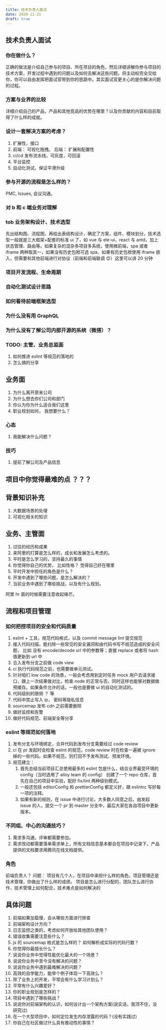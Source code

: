 ```yaml
---
title: 技术负责人面试
date: 2020-11-21
draft: true
---
```


## 技术负责人面试

### 你在做什么？

正确的做法是介绍自己参与的项目、所在项目的角色，然后详细讲解你参与项目的技术方案，开发过程中遇到的问题以及如何去解决这些问题。将主动权完全交给你，你可以自由发挥把面试官带到你的思路中。其实面试官更关心的是你解决问题的过程。

### 方案与业界的比较

详细介绍自己的产品，产品和其他竞品的优势在哪里？以及你贡献的内容和目前取得了什么样的成就。

### 设计一套解决方案的考虑？

1. 扩展性，接口
2. 前端： 可视化拖拽。 后端： 扩展和配置性
3. ci/cd 发布流水线，可灰度，可回滚
4. 平台监控
5. 自动化测试，保证平滑升级

### 参与开源的流程是怎么样的？

PMC, Issues, 会议沟通。

### 对 b 和 c 端业务对理解

### tob 业务架构设计、技术选型

先出结构图、流程图，再给出表结构设计，确定了方案，组件、模块划分。技术选型一般就是三大框架+配套的标准 ui 了，如 vue 与 ele-ui，react 与 antd，加上状态管理、路由等。如果复杂的混杂多项目多系统，使用微前端，spa 或者 iframe 两种取其一，如果没有历史包袱可选 spa、如果有历史包袱使用 iframe 嵌入，但需要和其他前端进行对协议（前端和前端联调 😊）这里可以讲 20 分钟

### 项目开发流程、生命周期

### 自动化测试设计思路

### 如何看待前端框架选型

### 为什么没有用 GraphQL

### 为什么没有了解公司内部开源的系统（微搭）？

### TODO: 主管、业务总监面

1. 如何推进 eslint 等规范的落地的
2. 怎么搞的分享

## 业务面

1. 为什么离开原来公司
2. 为什么想去你们公司和部门
3. 你认为你为什么适合我们这里
4. 职业规划如何， 我想要什么？

### 心态

1. 我能解决什么问题？

### 技巧

1. 提前了解公司及产品信息

## 项目中你觉得最难的点 ？？？

## 背景知识补充

1. 大数据场景的处理
2. 可视化相关的知识

## 业务、主管面

1. 过往的经历和成果
2. 来阿里的打算是怎么样的，成长和发展怎么考虑的。
3. 平时是怎么学习的，坚持最久的事情
4. 你觉得你自己的优势， 比如性格？ 觉得自己好在哪里
5. 平时开发中担任的角色是什么？
6. 开发中遇到了哪些问题，是怎么解决的？
7. 当前业务中遇到了哪些挑战，以及有什么规划。

阿里 hr 面的时候需要注意收起锋芒。

## 流程和项目管理

### 如何把控项目的安全和代码质量

1. eslint + 工具，规范代码格式，以及 commit message lint 提交规范
2. 接入代码扫描，能扫除一些常见的安全漏洞和由代码书写不规范造成的安全问题， 比如 没有 encode/decode url 中的参数等；直接 replace 或者将 hash 值更新到 url 中
3. 合入发布分支之前做 code view
4. ci 执行代码规范之前，也需要做单元测试。
5. 针对咱们 low code 的场景，一般会考虑用到定时任务 mock 用户去请求接口，跟上一次结果做对比，检查 node 的正常与否。同时这样也能够对数据做预缓存。如果条件允许的话，一般也是要做 ui 的自动化测试的。
6. 代码级别的限频 ？ 等
7. 代码中禁止写入 ip， 密码等隐私信息
8. sourcemap 发布 cdn 之前需要删除
9. 做好监控和告警
10. 做好代码规范、前端安全等分享

### eslint 等规范如何落地

1. 发布分支与环境绑定，合并代码到发布分支需要经过 code review
2. ci 在 pr 发起时会检查 eslint 的规范，code review 时在检查一遍被 ignore 掉的一些代码。如果不规范，则打回不予发布测试、预发环境。
3. 规范建立：
   1. 首先总结当前项目汇总使用最多的 eslint 包是什么，结合业界最受环境的 config（当时选用了 alloy team 的 config） 创建了一个 repo 仓库，首先在自己的项目中实验，配好 fix/lint 两种级别模式。
   2. 一般还包括 editorConfig 和 prettierConfig 都定义好，跟 eslintrc 写好每一项的注释。
   3. 如果有新的规则，在 issue 中进行讨论，大多数人同意之后，由发起 issue 的人，提交一个 pr 到 master 分支中，最后大家在各自项目中更新版本。

### 不同组、中心的沟通技巧？

1. 需求多沟通，评审都需要参加。
2. 需求改动都需要落单需求单上，所有文档信息基本都会在项目中记录下，产品提供的文档要求用腾讯在线文档提供。

### 角色

前端负责人？ 问题： 项目有几个人，在项目中承担什么样的角色，项目管理还是技术管理，你做出了什么样的成绩。 项目是怎么进行分配的，团队怎么进行协作，技术管理上如何配合，技术难点是如何解决的

## 具体问题

1. 前端如果加载慢，会从哪些方面进行排查
2. 前端架构设计方向？
3. 日志监控之类的，考虑如何开放给其他团队使用？
4. 错误收集需要注意些什么？
5. js 的 sourcemap 格式是怎么样的？ 如何解析成实际的代码行数？
6. 你觉得你最擅长什么？
7. 说说你业务中觉得性能优化最大的一个场景？
8. 说说你业务中至今没有解决的问题？
9. 说说你业务中遇到最难解决的问题？
10. 高效的自学能力，能举个例子体现一下高效么？
11. 除了业务上的开发，平常会有什么学习计划么？
12. 平常有什么兴趣爱好？
13. 你的职业规划是怎样的？
14. 项目中遇到了哪些挑战？
15. 说说你对前端架构的认识，如何设计出一个架构方案(说实话，我顶不住，没研究过)
16. 在一个大型项目中，如何定位发生内存泄露的代码？(没有实践过)
17. 你自己在社区做过什么具有推动性的事情？
